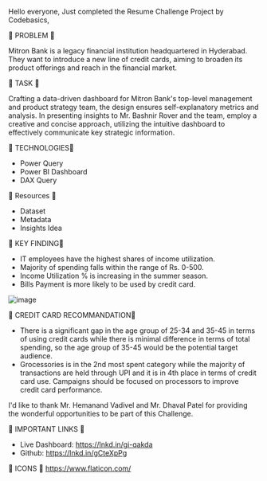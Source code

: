 Hello everyone, 
Just completed the Resume Challenge Project by Codebasics,

🌟 PROBLEM 🌟

Mitron Bank is a legacy financial institution headquartered in Hyderabad. They want to introduce a new line of credit cards, aiming to broaden its product offerings and reach in the financial market.

🌟 TASK 🌟

Crafting a data-driven dashboard for Mitron Bank's top-level management and product strategy team, the design ensures self-explanatory metrics and analysis. In presenting insights to Mr. Bashnir Rover and the team, employ a creative and concise approach, utilizing the intuitive dashboard to effectively communicate key strategic information.

🌟 TECHNOLOGIES🌟

- Power Query
- Power BI Dashboard
- DAX Query

🌟 Resources 🌟
-   Dataset 
-   Metadata
-   Insights Idea

🌟 KEY FINDING🌟

- IT employees have the highest shares of income utilization. 
- Majority of spending falls within the range of Rs. 0-500. 
- Income Utilization % is increasing in the summer season. 
- Bills Payment is more likely to be used by credit card. 


![image](https://github.com/hemanta-rijal/resumeChallenges/assets/22994757/89218e91-8477-43a4-8250-714f7b4cc6ad)


🌟 CREDIT CARD RECOMMANDATION🌟
- There is a significant gap in the age group of 25-34 and 35-45 in terms of using credit cards while there is minimal difference in terms of total spending, so the age group of 35-45 would be the potential target audience.
- Grocessories is in the 2nd most spent category while the majority of transactions are held through UPI and it is in 4th place in terms of credit card use. Campaigns should be focused on processors to improve credit card performance. 

I'd like to thank Mr. Hemanand Vadivel and Mr. Dhaval Patel for providing the wonderful opportunities to be part of this Challenge. 

🌟 IMPORTANT LINKS 🌟 
- Live Dashboard: https://lnkd.in/gi-qakda
- Github: https://lnkd.in/gCteXpPg

🌟 ICONS 🌟 
https://www.flaticon.com/
